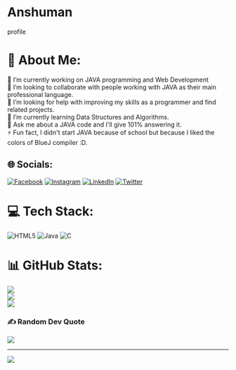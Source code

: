 # Anshuman
profile
# 💫 About Me:
🔭 I’m currently working on JAVA programming and Web Development<br>👯 I’m looking to collaborate with people working with JAVA as their main professional language.<br>🤝 I’m looking for help with improving my skills as a programmer and find related projects.<br>🌱 I’m currently learning Data Structures and Algorithms.<br>💬 Ask me about a JAVA code and I'll give 101% answering it.<br>⚡ Fun fact, I didn't start JAVA because of school but because I liked the colors of BlueJ compiler :D.


## 🌐 Socials:
[![Facebook](https://img.shields.io/badge/Facebook-%231877F2.svg?logo=Facebook&logoColor=white)](https://facebook.com/AnshumanChakraborty) [![Instagram](https://img.shields.io/badge/Instagram-%23E4405F.svg?logo=Instagram&logoColor=white)](https://instagram.com/_xnshxmxn_) [![LinkedIn](https://img.shields.io/badge/LinkedIn-%230077B5.svg?logo=linkedin&logoColor=white)](https://linkedin.com/in/AnshumanChakraborty) [![Twitter](https://img.shields.io/badge/Twitter-%231DA1F2.svg?logo=Twitter&logoColor=white)](https://twitter.com/@anshupopped) 

# 💻 Tech Stack:
![HTML5](https://img.shields.io/badge/html5-%23E34F26.svg?style=for-the-badge&logo=html5&logoColor=white) ![Java](https://img.shields.io/badge/java-%23ED8B00.svg?style=for-the-badge&logo=java&logoColor=white) ![C](https://img.shields.io/badge/c-%2300599C.svg?style=for-the-badge&logo=c&logoColor=white)
# 📊 GitHub Stats:
![](https://github-readme-stats.vercel.app/api?username=Anshuman-Chakraborty&theme=highcontrast&hide_border=false&include_all_commits=false&count_private=false)<br/>
![](https://github-readme-streak-stats.herokuapp.com/?user=Anshuman-Chakraborty&theme=highcontrast&hide_border=false)<br/>
![](https://github-readme-stats.vercel.app/api/top-langs/?username=Anshuman-Chakraborty&theme=highcontrast&hide_border=false&include_all_commits=false&count_private=false&layout=compact)

### ✍️ Random Dev Quote
![](https://quotes-github-readme.vercel.app/api?type=vetical&theme=tokyonight)

---
[![](https://visitcount.itsvg.in/api?id=Anshuman-Chakraborty&icon=6&color=4)](https://visitcount.itsvg.in)
